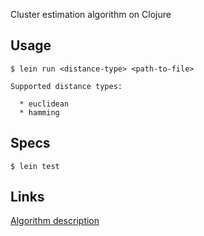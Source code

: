 Cluster estimation algorithm on Clojure

## Usage

    $ lein run <distance-type> <path-to-file>

    Supported distance types:
      
      * euclidean
      * hamming

## Specs

    $ lein test
    
## Links
 
 [Algorithm description](https://www.google.by/url?sa=t&rct=j&q=&esrc=s&source=web&cd=1&cad=rja&uact=8&ved=0CCAQFjAA&url=http%3A%2F%2Fmilling-optimization.googlecode.com%2Fsvn%2Ftrunk%2FPDF%2FFuzzy%2520Model%2520Identification%2520Based%2520on%2520Cluster%2520Estimation.pdf&ei=9vmEVJLTCovwUou2gNgP&usg=AFQjCNFqdypVgIVAFRrWiDYNfyKyXut7jA&sig2=8kTxCSDQ0QPkQZeZE_bBrA)